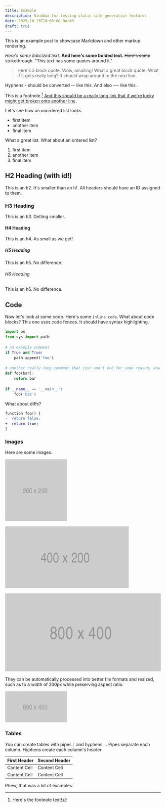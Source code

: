 ```yaml
---
title: Example
description: Sandbox for testing static site generation features
date: 2025-10-13T20:00:00-04:00
draft: true
---
```


This is an example post to showcase Markdown and other markup rendering.

_Here's some italicized text._ **And here's some bolded text.** ~~Here's some strikethrough.~~ "This text has some quotes around it."

> Here's a block quote. Wow, amazing! What a great block quote. What if it gets really long? It should wrap around to the next line.

Hyphens - should be converted -- like this. And also --- like this.

This is a footnote.[^1] [And this should be a really long link that if we're lucky might get broken onto another line](https://www.merriam-webster.com/dictionary/long).

Let's see how an unordered list looks.

- first item
- another item
- final item

What a great list. What about an ordered list?

1. first item
2. another item
3. final item

## H2 Heading (with id!)

This is an h2. It's smaller than an h1. All headers should have an ID assigned to them.

### H3 Heading

This is an h3. Getting smaller.

#### H4 Heading

This is an h4. As small as we get!

##### H5 Heading

This is an h5. No difference.

###### H6 Heading

This is an h6. No difference.

## Code

Now let's look at some code. Here's some `inline code`. What about code blocks? This one uses code fences. It should have syntax highlighting.

```python
import os
from sys import path

# an example comment
if True and True:
    path.append('foo')

# another really long comment that just won't end for some reason; wow it really keeps going and going and going, hopefully you had to scroll horizontally to get here without it running off the page
def foo(bar):
    return bar

if __name__ == '__main__':
    foo('baz')
```

What about diffs?

```diff
function foo() {
-  return false;
+  return true;
}
```

### Images

Here are some images.

![](200x200.png)

![](400x200.png)

![](800x400.png)

They can be automatically processed into better file formats and resized, such as to a width of 200px while preserving aspect ratio:

<img src="800x400.png" alt="800x400 resized to width of 200px" width="200">

### Tables

You can create tables with pipes `|` and hyphens `-`. Pipes separate each column. Hyphens create each column's header.

| First Header | Second Header |
| ------------ | ------------- |
| Content Cell | Content Cell  |
| Content Cell | Content Cell  |

Phew, that was a lot of examples.

[^1]: Here's the footnote text!
